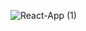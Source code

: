 ![React-App (1)](https://user-images.githubusercontent.com/50070398/216150184-ed8d7881-6121-4a4a-b3e1-cf5ac37fa410.png)
